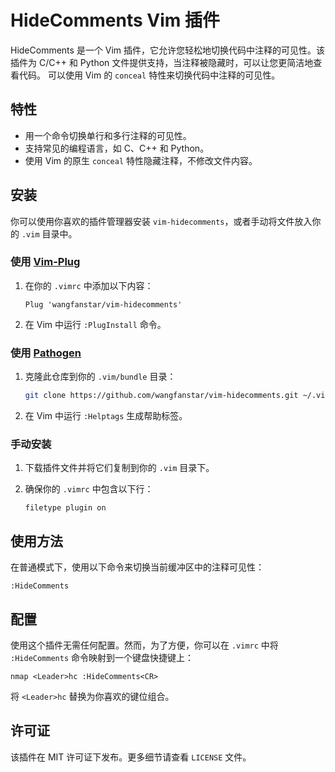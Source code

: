 # HideComments Vim 插件

HideComments 是一个 Vim 插件，它允许您轻松地切换代码中注释的可见性。该插件为 C/C++ 和 Python 文件提供支持，当注释被隐藏时，可以让您更简洁地查看代码。
可以使用 Vim 的 `conceal` 特性来切换代码中注释的可见性。

## 特性

- 用一个命令切换单行和多行注释的可见性。
- 支持常见的编程语言，如 C、C++ 和 Python。
- 使用 Vim 的原生 `conceal` 特性隐藏注释，不修改文件内容。

## 安装

你可以使用你喜欢的插件管理器安装 `vim-hidecomments`，或者手动将文件放入你的 `.vim` 目录中。

### 使用 [Vim-Plug](https://github.com/junegunn/vim-plug)

1. 在你的 `.vimrc` 中添加以下内容：

    ```vim
    Plug 'wangfanstar/vim-hidecomments'
    ```

2. 在 Vim 中运行 `:PlugInstall` 命令。

### 使用 [Pathogen](https://github.com/tpope/vim-pathogen)

1. 克隆此仓库到你的 `.vim/bundle` 目录：

    ```sh
    git clone https://github.com/wangfanstar/vim-hidecomments.git ~/.vim/bundle/vim-hidecomments
    ```

2. 在 Vim 中运行 `:Helptags` 生成帮助标签。

### 手动安装

1. 下载插件文件并将它们复制到你的 `.vim` 目录下。

2. 确保你的 `.vimrc` 中包含以下行：

    ```vim
    filetype plugin on
    ```

## 使用方法

在普通模式下，使用以下命令来切换当前缓冲区中的注释可见性：

```vim
:HideComments
```

## 配置

使用这个插件无需任何配置。然而，为了方便，你可以在 `.vimrc` 中将 `:HideComments` 命令映射到一个键盘快捷键上：

```vim
nmap <Leader>hc :HideComments<CR>
```

将 `<Leader>hc` 替换为你喜欢的键位组合。

## 许可证

该插件在 MIT 许可证下发布。更多细节请查看 `LICENSE` 文件。

